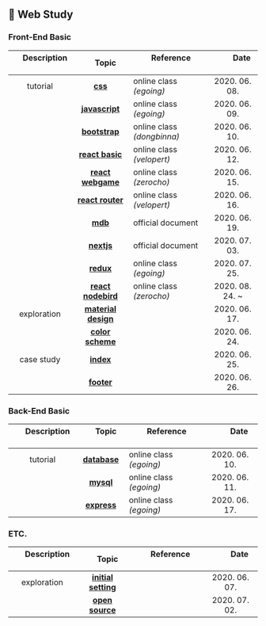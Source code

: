 ## :runner: Web Study

### Front-End Basic

| 　 Description 　 |                                  　 Topic 　                                   | 　　 Reference 　　        | 　　 Date 　　  |
| :---------------: | :----------------------------------------------------------------------------: | :------------------------- | :-------------: |
|     tutorial      |              [**css**](./1_self_study_frontend/tutorial__css.md)               | online class _(egoing)_    |  2020. 06. 08.  |
|                   |       [**javascript**](./1_self_study_frontend/tutorial__javascript.md)        | online class _(egoing)_    |  2020. 06. 09.  |
|                   |        [**bootstrap**](./1_self_study_frontend/tutorial__bootstrap.md)         | online class _(dongbinna)_ |  2020. 06. 10.  |
|                   |     [**react basic**](./1_self_study_frontend/tutorial__react_velopert.md)     | online class _(velopert)_  |  2020. 06. 12.  |
|                   |    [**react webgame**](./1_self_study_frontend/tutorial__react_webgame.md)     | online class _(zerocho)_   |  2020. 06. 15.  |
|                   |     [**react router**](./1_self_study_frontend/tutorial__react_router.md)      | online class _(velopert)_  |  2020. 06. 16.  |
|                   |           [**mdb**](./1_self_study_frontend/tutorial__mdb_react.md)            | official document          |  2020. 06. 19.  |
|                   |      [**nextjs**](./1_self_study_frontend/tutorial__nextjs_bootstrap.md)       | official document          |  2020. 07. 03.  |
|                   |            [**redux**](./1_self_study_frontend/tutorial__redux.md)             | online class _(egoing)_    |  2020. 07. 25.  |
|                   |   [**react nodebird**](./1_self_study_frontend/tutorial__react_nodebird.md)    | online class _(zerocho)_   | 2020. 08. 24. ~ |
|    exploration    | [**material design**](./1_self_study_frontend/exploration__material_design.md) |                            |  2020. 06. 17.  |
|                   |    [**color scheme**](./1_self_study_frontend/exploration__color_scheme.md)    |                            |  2020. 06. 24.  |
|    case study     |            [**index**](./1_self_study_frontend/casestudy__index.md)            |                            |  2020. 06. 25.  |
|                   |           [**footer**](./1_self_study_frontend/casestudy__footer.md)           |                            |  2020. 06. 26.  |

### Back-End Basic

| 　 Description 　 |                         　 Topic 　                          | 　　 Reference 　　     | 　　 Date 　　 |
| :---------------: | :----------------------------------------------------------: | :---------------------- | :------------: |
|     tutorial      | [**database**](./2_self_study_backend/tutorial__database.md) | online class _(egoing)_ | 2020. 06. 10.  |
|                   |    [**mysql**](./2_self_study_backend/tutorial__mysql.md)    | online class _(egoing)_ | 2020. 06. 11.  |
|                   |  [**express**](./2_self_study_backend/tutorial__express.md)  | online class _(egoing)_ | 2020. 06. 17.  |

### ETC.

| 　 Description 　 |                                  　 Topic 　                                   | 　　 Reference 　　 | 　　 Date 　　 |
| :---------------: | :----------------------------------------------------------------------------: | :------------------ | :------------: |
|    exploration    | [**initial setting**](./1_self_study_frontend/exploration__initial_setting.md) |                     | 2020. 06. 07.  |
|                   |     [**open source**](./1_self_study_frontend/exploration__open_source.md)     |                     | 2020. 07. 02.  |
